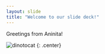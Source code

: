 ```yaml
---
layout: slide
title: "Welcome to our slide deck!"
---
```


Greetings from Aninita!

![dinotocat](https://octodex.github.com/suftocat/)
{: .center}
